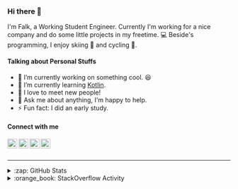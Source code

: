 ### Hi there 👋

I'm Falk, a Working Student Engineer. Currently I'm working for a nice company and do some little projects in my freetime. :computer: Beside's programming, I enjoy skiing :ski: and cycling :bicyclist:.

#### Talking about Personal Stuffs

- 🔭 I’m currently working on something cool. :laughing:
- 🌱 I’m currently learning [Kotlin][kotlin].
- 👯 I love to meet new people!
- 💬 Ask me about anything, I'm happy to help.
- ⚡ Fun fact: I did an early study.

#### Connect with me

[<img align="left" alt="LinkedIn" width="22px" src="https://cdn.jsdelivr.net/npm/simple-icons@v3/icons/linkedin.svg" />][linkedin]
[<img align="left" alt="GitHub" width="22px" src="https://cdn.jsdelivr.net/npm/simple-icons@v3/icons/github.svg" />][github]
[<img align="left" alt="GitLab" width="22px" src="https://cdn.jsdelivr.net/npm/simple-icons@v3/icons/gitlab.svg" />][gitlab]
[<img align="left" alt="Stack Overflow" width="22px" src="https://cdn.jsdelivr.net/npm/simple-icons@v3/icons/stackoverflow.svg" />][stackoverflow]

<br />
<br />

---

<details>
  <summary>:zap: GitHub Stats</summary>
  
  [![Flaxel's github stats](https://github-readme-stats.vercel.app/api?username=flaxel&include_all_commits=true)][github]
</details>

<details>
  <summary>:orange_book: StackOverflow Activity</summary>
  
  <!-- STACKOVERFLOW:START -->
- [Answer by flaxel for Python discord bot closes/crashes immediately after opening](https://stackoverflow.com/questions/63649803/python-discord-bot-closes-crashes-immediately-after-opening/63651309#63651309)
- [Answer by flaxel for Last 3 non zero digits from factorial](https://stackoverflow.com/questions/63635716/last-3-non-zero-digits-from-factorial/63635807#63635807)
- [Answer by flaxel for Sum of all XOR operations is maximum](https://stackoverflow.com/questions/63608458/sum-of-all-xor-operations-is-maximum/63622433#63622433)
- [Answer by flaxel for How to fix "Not inside a Git work tree" with SonarQube?](https://stackoverflow.com/questions/63613604/how-to-fix-not-inside-a-git-work-tree-with-sonarqube/63621041#63621041)
- [Answer by flaxel for GitHub Action Get Commit Message](https://stackoverflow.com/questions/63619329/github-action-get-commit-message/63619539#63619539)
<!-- STACKOVERFLOW:END -->
</details>

[stackoverflow]: https://stackoverflow.com/users/10951752/flaxel
[gitlab]: https://gitlab.com/flaxel
[github]: https://github.com/flaxel
[linkedin]: https://www.linkedin.com/in/falk-p-b457211a0/
[kotlin]: https://kotlinlang.org/
